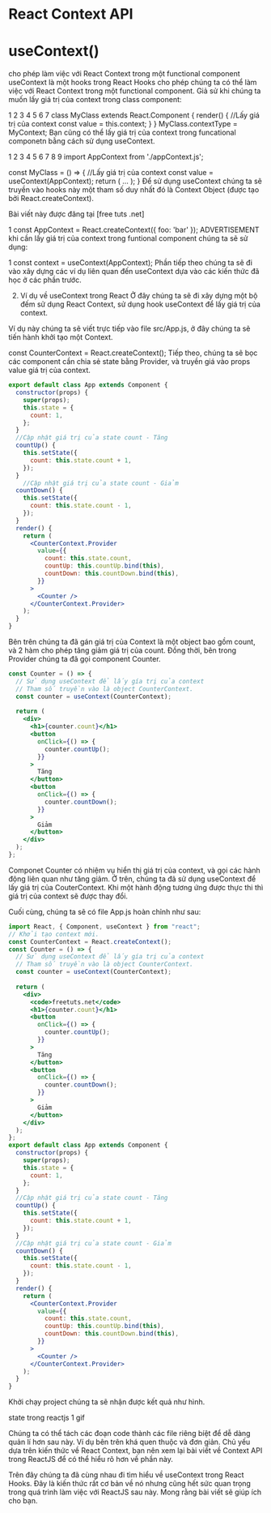 # React Context API


# useContext()
cho phép làm việc với React Context trong một functional component
useContext là một hooks trong React Hooks cho phép chúng ta có thể làm việc với React Context trong một functional component. Giả sử khi chúng ta muốn lấy giá trị của context trong class component:

1
2
3
4
5
6
7
class MyClass extends React.Component {
  render() {
    //Lấy giá trị của context
    const value = this.context;
  }
}
MyClass.contextType = MyContext;
Bạn cũng có thể lấy giá trị của context trong funcational componetn bằng cách sử dụng useContext.

1
2
3
4
5
6
7
8
9
import AppContext from './appContext.js';
 
const MyClass = () => {
  //Lấy giá trị của context
  const value = useContext(AppContext);
  return (
    ...
  );
}
Để sử dụng useContext chúng ta sẽ truyền vào hooks này một tham số duy nhất đó là Context Object (được tạo bởi React.createContext).

Bài viết này được đăng tại [free tuts .net]

1
const AppContext = React.createContext({ foo: 'bar' });
ADVERTISEMENT
khi cần lấy giá trị của context trong funtional component chúng ta sẽ sử dụng:

1
const context = useContext(AppContext);
Phần tiếp theo chúng ta sẽ đi vào xây dựng các ví dụ liên quan đến useContext dựa vào các kiến thức đã học ở các phần trước.

2. Ví dụ về useContext trong React
Ở đây chúng ta sẽ đi xây dựng một bộ đếm sử dụng React Context, sử dụng hook useContext để lấy giá trị của context.

Ví dụ này chúng ta sẽ viết trực tiếp vào file src/App.js, ở đây chúng ta sẽ tiến hành khởi tạo một Context.

const CounterContext = React.createContext();
Tiếp theo, chúng ta sẽ bọc các component cần chia sẻ state bằng Provider, và truyền giá vào props value giá trị của context.
```jsx
export default class App extends Component {
  constructor(props) {
    super(props);
    this.state = {
      count: 1,
    };
  }
  //Cập nhật giá trị của state count - Tăng
  countUp() {
    this.setState({
      count: this.state.count + 1,
    });
  }
    //Cập nhật giá trị của state count - Giảm
  countDown() {
    this.setState({
      count: this.state.count - 1,
    });
  }
  render() {
    return (
      <CounterContext.Provider
        value={{
          count: this.state.count,
          countUp: this.countUp.bind(this),
          countDown: this.countDown.bind(this),
        }}
      >
        <Counter />
      </CounterContext.Provider>
    );
  }
}
```
Bên trên chúng ta đã gán giá trị của Context là một object bao gồm count, và 2 hàm cho phép tăng giảm giá trị của count. Đồng thời, bên trong Provider chúng ta đã gọi component Counter.
```jsx
const Counter = () => {
  // Sử dụng useContext để lấy gía trị của context
  // Tham số truyền vào là object CounterContext.
  const counter = useContext(CounterContext);
 
  return (
    <div>
      <h1>{counter.count}</h1>
      <button
        onClick={() => {
          counter.countUp();
        }}
      >
        Tăng
      </button>
      <button
        onClick={() => {
          counter.countDown();
        }}
      >
        Giảm
      </button>
    </div>
  );
};
```

Componet Counter có nhiệm vụ hiển thị giá trị của context, và gọi các hành động liên quan như tăng giảm. Ở trên, chúng ta đã sử dụng useContext để lấy giá trị của CouterContext. Khi một hành động tương ứng được thực thi thì giá trị của context sẽ được thay đổi.

Cuối cùng, chúng ta sẽ có file App.js hoàn chỉnh như sau:
```jsx
import React, { Component, useContext } from "react";
// Khởi tạo context mới.
const CounterContext = React.createContext();
const Counter = () => {
  // Sử dụng useContext để lấy gía trị của context
  // Tham số truyền vào là object CounterContext.
  const counter = useContext(CounterContext);
 
  return (
    <div>
      <code>freetuts.net</code>
      <h1>{counter.count}</h1>
      <button
        onClick={() => {
          counter.countUp();
        }}
      >
        Tăng
      </button>
      <button
        onClick={() => {
          counter.countDown();
        }}
      >
        Giảm
      </button>
    </div>
  );
};
export default class App extends Component {
  constructor(props) {
    super(props);
    this.state = {
      count: 1,
    };
  }
  //Cập nhật giá trị của state count - Tăng
  countUp() {
    this.setState({
      count: this.state.count + 1,
    });
  }
  //Cập nhật giá trị của state count - Giảm
  countDown() {
    this.setState({
      count: this.state.count - 1,
    });
  }
  render() {
    return (
      <CounterContext.Provider
        value={{
          count: this.state.count,
          countUp: this.countUp.bind(this),
          countDown: this.countDown.bind(this),
        }}
      >
        <Counter />
      </CounterContext.Provider>
    );
  }
}
```
Khởi chạy project chúng ta sẽ nhận được kết quả như hình.

state trong reactjs 1 gif

Chúng ta có thể tách các đoạn code thành các file riêng bíệt để dễ dàng quản lí hơn sau này. Ví dụ bên trên khá quen thuộc và đơn giản. Chủ yếu dựa trên kiến thức về React Context, bạn nên xem lại bài viết về Context API trong ReactJS để có thể hiểu rõ hơn về phần này.

Trên đây chúng ta đã cùng nhau đi tìm hiểu về useContext trong React Hooks. Đây là kiến thức rất cơ bản về nó nhưng cũng hết sức quan trọng trong quá trình làm việc với ReactJS sau này. Mong rằng bài viết sẽ giúp ích cho bạn.